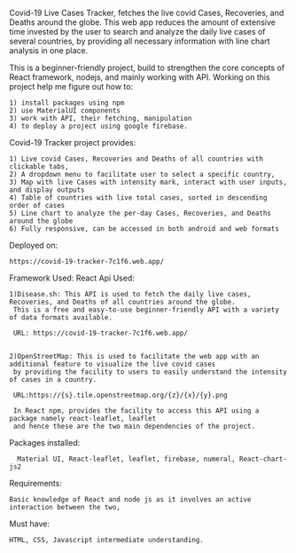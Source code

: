Covid-19 Live Cases Tracker, fetches the live covid Cases, Recoveries, and Deaths around the globe.
This web app reduces the amount of extensive time invested by the user to search and analyze the daily live cases of several countries,
by providing all necessary information with line chart analysis in one place. 

This is a beginner-friendly project, build to strengthen the core concepts of React framework, nodejs, and mainly working with API.
Working on this project help me figure out how to:

    1) install packages using npm
    2) use MaterialUI components
    3) work with API, their fetching, manipulation
    4) to deploy a project using google firebase.


Covid-19 Tracker project provides: 

    1) Live covid Cases, Recoveries and Deaths of all countries with clickable tabs,
    2) A dropdown menu to facilitate user to select a specific country,
    3) Map with live Cases with intensity mark, interact with user inputs, and display outputs
    4) Table of countries with live total cases, sorted in descending order of cases
    5) Line chart to analyze the per-day Cases, Recoveries, and Deaths around the globe
    6) Fully responsive, can be accessed in both android and web formats

Deployed on: 
    
    https://covid-19-tracker-7c1f6.web.app/

Framework Used: React 
Api Used: 

    1)Disease.sh: This API is used to fetch the daily live cases, Recoveries, and Deaths of all countries around the globe.
     This is a free and easy-to-use beginner-friendly API with a variety of data formats available.
     
     URL: https://covid-19-tracker-7c1f6.web.app/
     
      
    2)OpenStreetMap: This is used to facilitate the web app with an additional feature to visualize the live covid cases
     by providing the facility to users to easily understand the intensity of cases in a country.
     
     URL:https://{s}.tile.openstreetmap.org/{z}/{x}/{y}.png
     
     In React npm, provides the facility to access this API using a package namely react-leaflet, leaflet
     and hence these are the two main dependencies of the project.
    
Packages installed: 
      
      Material UI, React-leaflet, leaflet, firebase, numeral, React-chart-js2

Requirements:

    Basic knowledge of React and node js as it involves an active interaction between the two, 
Must have:

    HTML, CSS, Javascript intermediate understanding.
